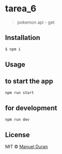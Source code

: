 # tarea_6 
> pokemon api - get

## Installation

```sh
$ npm i
```

## Usage

## to start the app
```sh
npm run start
```

## for development 
```sh
npm run dev
```

## License

MIT © [Manuel Duran](https://durbonca.com)
